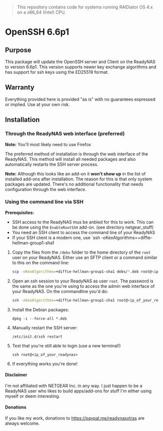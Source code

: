 > This repository contains code for systems running RAIDiator OS 4.x on a 
> x86_64 (Intel) CPU.

# OpenSSH 6.6p1

## Purpose
This package will update the OpenSSH server and Client on the ReadyNAS to 
version 6.6p1.
This version supports newer key exchange algorithms and has support for ssh keys
using the ED25519 format.

## Warranty
Everything provided here is provided "as is" with no guarantees expressed or implied.
Use at your own risk.

## Installation

### Through the ReadyNAS web interface (preferred)

**Note:** You'll most likely need to use Firefox

The preferred method of installation is through the web interface of the ReadyNAS.
This method will install all needed packages and also automatically restarts the SSH
server process.

**Note:** Although this looks like an add-on it **won't show up** in the list of
installed add-ons after installation. The reason for this is that only system 
packages are updated. There's no additional functionality that needs configuration
through the web interface.

### Using the command line via SSH

**Prerequisites:** 
* SSH access to the ReadyNAS mus be anbled for this to work. This can be done using the
  `EnableRootSSH` add-on. (see directory netgear_stuff)
* You need an SSH client to access the command line of your ReadyNAS
* If your SSH client is a modern one, use `ssh -oKexAlgorithms=+diffie-hellman-group1-sha1 <ip of your NAS>

1) Copy the files from the `/debs` folder to the home directory of the `root` user on
   your ReadyNAS. Either use an SFTP client or a command similar to this on the command
   line:

   ``` bash
   scp -oKexAlgorithms=+diffie-hellman-group1-sha1 debs/*.deb root@<ip_of_your_readynas>:
   ````
   
1) Open an ssh session to your ReadyNAS as user `root`. The password is the same as the one
   you're using to access the admin web interface of your ReadyNAS. On the commandline you'd do:

   ``` bash
   ssh -oKexAlgorithms=+diffie-hellman-group1-sha1 root@<ip_of_your_readynas>
   ```

1) Install the Debian packages:

   ```
   dpkg -i --force-all *.deb
   ```

1) Manually restart the SSH server:

   ```
   /etc/init.d/ssh restart
   ```

1) Test that you're still able to login (use a new terminal!)

   ```
   ssh root@<ip_of_your_readynas>
   ```

1) If everything works you're done!

#### Disclaimer
I'm not affiliated with NETGEAR Inc. in any way. I just happen to be a ReadyNAS user who likes
to build apps/add-ons for stuff I'm either using myself or deem interesting.

#### Donations

If you like my work, donations to https://paypal.me/readynasxtras are always welcome.

